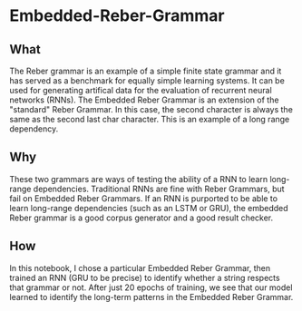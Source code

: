 # Embedded-Reber-Grammar
## What
The Reber grammar is an example of a simple finite state grammar and it has served as a benchmark for equally simple learning systems. It can be used for generating artifical data for the evaluation of recurrent neural networks (RNNs). The Embedded Reber Grammar is an extension of the "standard" Reber Grammar. In this case, the second character is always the same as the second last char character. This is an example of a long range dependency. 

## Why
These two grammars are ways of testing the ability of a RNN to learn long-range dependencies. Traditional RNNs are fine with Reber Grammars, but fail on Embedded Reber Grammars. If an RNN is purported to be able to learn long-range dependencies (such as an LSTM or GRU), the embedded Reber grammar is a good corpus generator and a good result checker.

## How
In this notebook, I chose a particular Embedded Reber Grammar, then trained an RNN (GRU to be precise) to identify whether a string respects that grammar or not. After just 20 epochs of training, we see that our model learned to identify the long-term patterns in the Embedded Reber Grammar.

